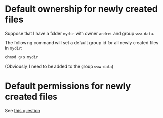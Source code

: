 Default ownership for newly created files
=========================================

Suppose that I have a folder `mydir` with owner `andrei` and group `www-data`.

The following command will set a default group id for all newly created
files in `mydir`:

    chmod g+s mydir

(Obviously, I need to be added to the group `www-data`)

Default permissions for newly created files
===========================================

See [this question](https://unix.stackexchange.com/questions/1314/how-to-set-default-file-permissions-for-all-folders-files-in-a-directory)

